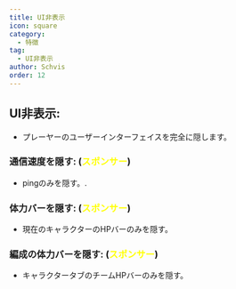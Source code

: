 ```yaml
---
title: UI非表示
icon: square
category:
  - 特徴
tag:
  - UI非表示
author: Schvis
order: 12
---
```


## UI非表示:
- プレーヤーのユーザーインターフェイスを完全に隠します。
### 通信速度を隠す: (<span style='color:yellow;'>スポンサー</span>)
- pingのみを隠す。.
### 体力バーを隠す: (<span style='color:yellow;'>スポンサー</span>)
- 現在のキャラクターのHPバーのみを隠す。
### 編成の体力バーを隠す: (<span style='color:yellow;'>スポンサー</span>)
- キャラクタータブのチームHPバーのみを隠す。